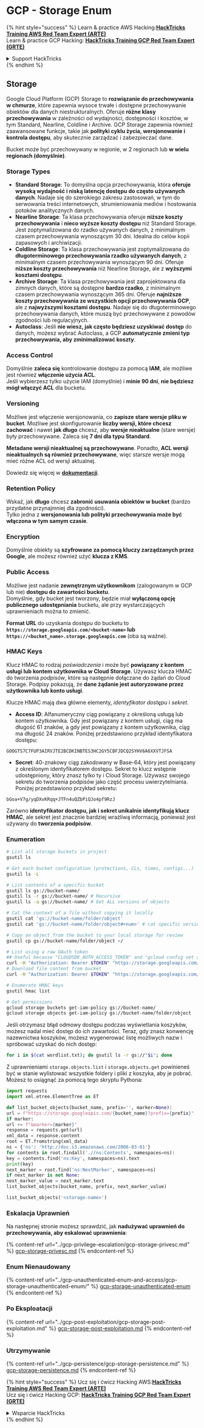 # GCP - Storage Enum

{% hint style="success" %}
Learn & practice AWS Hacking:<img src="../../../.gitbook/assets/image (1) (1).png" alt="" data-size="line">[**HackTricks Training AWS Red Team Expert (ARTE)**](https://training.hacktricks.xyz/courses/arte)<img src="../../../.gitbook/assets/image (1) (1).png" alt="" data-size="line">\
Learn & practice GCP Hacking: <img src="../../../.gitbook/assets/image (2).png" alt="" data-size="line">[**HackTricks Training GCP Red Team Expert (GRTE)**<img src="../../../.gitbook/assets/image (2).png" alt="" data-size="line">](https://training.hacktricks.xyz/courses/grte)

<details>

<summary>Support HackTricks</summary>

* Check the [**subscription plans**](https://github.com/sponsors/carlospolop)!
* **Join the** 💬 [**Discord group**](https://discord.gg/hRep4RUj7f) or the [**telegram group**](https://t.me/peass) or **follow** us on **Twitter** 🐦 [**@hacktricks\_live**](https://twitter.com/hacktricks\_live)**.**
* **Share hacking tricks by submitting PRs to the** [**HackTricks**](https://github.com/carlospolop/hacktricks) and [**HackTricks Cloud**](https://github.com/carlospolop/hacktricks-cloud) github repos.

</details>
{% endhint %}

## Storage

Google Cloud Platform (GCP) Storage to **rozwiązanie do przechowywania w chmurze**, które zapewnia wysoce trwałe i dostępne przechowywanie obiektów dla danych niestrukturalnych. Oferuje **różne klasy przechowywania** w zależności od wydajności, dostępności i kosztów, w tym Standard, Nearline, Coldline i Archive. GCP Storage zapewnia również zaawansowane funkcje, takie jak **polityki cyklu życia, wersjonowanie i kontrola dostępu**, aby skutecznie zarządzać i zabezpieczać dane.

Bucket może być przechowywany w regionie, w 2 regionach lub **w wielu regionach (domyślnie)**.

### Storage Types

* **Standard Storage**: To domyślna opcja przechowywania, która **oferuje wysoką wydajność i niską latencję dostępu do często używanych danych**. Nadaje się do szerokiego zakresu zastosowań, w tym do serwowania treści internetowych, strumieniowania mediów i hostowania potoków analitycznych danych.
* **Nearline Storage**: Ta klasa przechowywania oferuje **niższe koszty przechowywania** i **nieco wyższe koszty dostępu** niż Standard Storage. Jest zoptymalizowana do rzadko używanych danych, z minimalnym czasem przechowywania wynoszącym 30 dni. Idealna do celów kopii zapasowych i archiwizacji.
* **Coldline Storage**: Ta klasa przechowywania jest zoptymalizowana do **długoterminowego przechowywania rzadko używanych danych**, z minimalnym czasem przechowywania wynoszącym 90 dni. Oferuje **niższe koszty przechowywania** niż Nearline Storage, ale z **wyższymi kosztami dostępu**.
* **Archive Storage**: Ta klasa przechowywania jest zaprojektowana dla zimnych danych, które są dostępne **bardzo rzadko**, z minimalnym czasem przechowywania wynoszącym 365 dni. Oferuje **najniższe koszty przechowywania ze wszystkich opcji przechowywania GCP**, ale z **najwyższymi kosztami dostępu**. Nadaje się do długoterminowego przechowywania danych, które muszą być przechowywane z powodów zgodności lub regulacyjnych.
* **Autoclass**: Jeśli **nie wiesz, jak często będziesz uzyskiwać dostęp** do danych, możesz wybrać Autoclass, a GCP **automatycznie zmieni typ przechowywania, aby zminimalizować koszty**.

### Access Control

Domyślnie **zaleca się** kontrolowanie dostępu za pomocą **IAM**, ale możliwe jest również **włączenie użycia ACL**.\
Jeśli wybierzesz tylko użycie IAM (domyślnie) i **minie 90 dni**, **nie będziesz mógł włączyć ACL** dla bucketu.

### Versioning

Możliwe jest włączenie wersjonowania, co **zapisze stare wersje pliku w bucket**. Możliwe jest skonfigurowanie **liczby wersji, które chcesz zachować** i nawet **jak długo** chcesz, aby **wersje nieaktualne** (stare wersje) były przechowywane. Zaleca się **7 dni dla typu Standard**.

**Metadane wersji nieaktualnej są przechowywane**. Ponadto, **ACL wersji nieaktualnych są również przechowywane**, więc starsze wersje mogą mieć różne ACL od wersji aktualnej.

Dowiedz się więcej w [**dokumentacji**](https://cloud.google.com/storage/docs/object-versioning).

### Retention Policy

Wskaź, jak **długo** chcesz **zabronić usuwania obiektów w bucket** (bardzo przydatne przynajmniej dla zgodności).\
Tylko jedna z **wersjonowania lub polityki przechowywania może być włączona w tym samym czasie**.

### Encryption

Domyślnie obiekty są **szyfrowane za pomocą kluczy zarządzanych przez Google**, ale możesz również użyć **klucza z KMS**.

### Public Access

Możliwe jest nadanie **zewnętrznym użytkownikom** (zalogowanym w GCP lub nie) **dostępu do zawartości bucketu**.\
Domyślnie, gdy bucket jest tworzony, będzie miał **wyłączoną opcję publicznego udostępniania** bucketu, ale przy wystarczających uprawnieniach można to zmienić.

**Format URL** do uzyskania dostępu do bucketu to **`https://storage.googleapis.com/<bucket-name>` lub `https://<bucket_name>.storage.googleapis.com`** (oba są ważne).

### HMAC Keys

Klucz HMAC to rodzaj _poświadczenia_ i może być **powiązany z kontem usługi lub kontem użytkownika w Cloud Storage**. Używasz klucza HMAC do tworzenia _podpisów_, które są następnie dołączane do żądań do Cloud Storage. Podpisy pokazują, że **dane żądanie jest autoryzowane przez użytkownika lub konto usługi**.

Klucze HMAC mają dwa główne elementy, _identyfikator dostępu_ i _sekret_.

*   **Access ID**: Alfanumeryczny ciąg powiązany z określoną usługą lub kontem użytkownika. Gdy jest powiązany z kontem usługi, ciąg ma długość 61 znaków, a gdy jest powiązany z kontem użytkownika, ciąg ma długość 24 znaków. Poniżej przedstawiono przykład identyfikatora dostępu:

`GOOGTS7C7FUP3AIRVJTE2BCDKINBTES3HC2GY5CBFJDCQ2SYHV6A6XXVTJFSA`
*   **Secret**: 40-znakowy ciąg zakodowany w Base-64, który jest powiązany z określonym identyfikatorem dostępu. Sekret to klucz wstępnie udostępniony, który znasz tylko ty i Cloud Storage. Używasz swojego sekretu do tworzenia podpisów jako część procesu uwierzytelniania. Poniżej przedstawiono przykład sekretu:

`bGoa+V7g/yqDXvKRqq+JTFn4uQZbPiQJo4pf9RzJ`

Zarówno **identyfikator dostępu, jak i sekret unikalnie identyfikują klucz HMAC**, ale sekret jest znacznie bardziej wrażliwą informacją, ponieważ jest używany do **tworzenia podpisów**.

### Enumeration
```bash
# List all storage buckets in project
gsutil ls

# Get each bucket configuration (protections, CLs, times, configs...)
gsutil ls -L

# List contents of a specific bucket
gsutil ls gs://bucket-name/
gsutil ls -r gs://bucket-name/ # Recursive
gsutil ls -a gs://bucket-name/ # Get ALL versions of objects

# Cat the context of a file without copying it locally
gsutil cat 'gs://bucket-name/folder/object'
gsutil cat 'gs://bucket-name/folder/object#<num>' # cat specific version

# Copy an object from the bucket to your local storage for review
gsutil cp gs://bucket-name/folder/object ~/

# List using a raw OAuth token
## Useful because "CLOUDSDK_AUTH_ACCESS_TOKEN" and "gcloud config set auth/access_token_file" doesn't work with gsutil
curl -H "Authorization: Bearer $TOKEN" "https://storage.googleapis.com/storage/v1/b/<storage-name>/o"
# Download file content from bucket
curl -H "Authorization: Bearer $TOKEN" "https://storage.googleapis.com/storage/v1/b/supportstorage-58249/o/flag.txt?alt=media" --output -

# Enumerate HMAC keys
gsutil hmac list

# Get permissions
gcloud storage buckets get-iam-policy gs://bucket-name/
gcloud storage objects get-iam-policy gs://bucket-name/folder/object
```
Jeśli otrzymasz błąd odmowy dostępu podczas wyświetlania koszyków, możesz nadal mieć dostęp do ich zawartości. Teraz, gdy znasz konwencję nazewnictwa koszyków, możesz wygenerować listę możliwych nazw i spróbować uzyskać do nich dostęp:
```bash
for i in $(cat wordlist.txt); do gsutil ls -r gs://"$i"; done
```
Z uprawnieniami `storage.objects.list` i `storage.objects.get` powinieneś być w stanie wylistować wszystkie foldery i pliki z koszyka, aby je pobrać. Możesz to osiągnąć za pomocą tego skryptu Pythona:
```python
import requests
import xml.etree.ElementTree as ET

def list_bucket_objects(bucket_name, prefix='', marker=None):
url = f"https://storage.googleapis.com/{bucket_name}?prefix={prefix}"
if marker:
url += f"&marker={marker}"
response = requests.get(url)
xml_data = response.content
root = ET.fromstring(xml_data)
ns = {'ns': 'http://doc.s3.amazonaws.com/2006-03-01'}
for contents in root.findall('.//ns:Contents', namespaces=ns):
key = contents.find('ns:Key', namespaces=ns).text
print(key)
next_marker = root.find('ns:NextMarker', namespaces=ns)
if next_marker is not None:
next_marker_value = next_marker.text
list_bucket_objects(bucket_name, prefix, next_marker_value)

list_bucket_objects('<storage-name>')
```
### Eskalacja Uprawnień

Na następnej stronie możesz sprawdzić, jak **nadużywać uprawnień do przechowywania, aby eskalować uprawnienia**:

{% content-ref url="../gcp-privilege-escalation/gcp-storage-privesc.md" %}
[gcp-storage-privesc.md](../gcp-privilege-escalation/gcp-storage-privesc.md)
{% endcontent-ref %}

### Enum Nienaudowany

{% content-ref url="../gcp-unauthenticated-enum-and-access/gcp-storage-unauthenticated-enum/" %}
[gcp-storage-unauthenticated-enum](../gcp-unauthenticated-enum-and-access/gcp-storage-unauthenticated-enum/)
{% endcontent-ref %}

### Po Eksploatacji

{% content-ref url="../gcp-post-exploitation/gcp-storage-post-exploitation.md" %}
[gcp-storage-post-exploitation.md](../gcp-post-exploitation/gcp-storage-post-exploitation.md)
{% endcontent-ref %}

### Utrzymywanie

{% content-ref url="../gcp-persistence/gcp-storage-persistence.md" %}
[gcp-storage-persistence.md](../gcp-persistence/gcp-storage-persistence.md)
{% endcontent-ref %}

{% hint style="success" %}
Ucz się i ćwicz Hacking AWS:<img src="../../../.gitbook/assets/image (1) (1).png" alt="" data-size="line">[**HackTricks Training AWS Red Team Expert (ARTE)**](https://training.hacktricks.xyz/courses/arte)<img src="../../../.gitbook/assets/image (1) (1).png" alt="" data-size="line">\
Ucz się i ćwicz Hacking GCP: <img src="../../../.gitbook/assets/image (2).png" alt="" data-size="line">[**HackTricks Training GCP Red Team Expert (GRTE)**<img src="../../../.gitbook/assets/image (2).png" alt="" data-size="line">](https://training.hacktricks.xyz/courses/grte)

<details>

<summary>Wsparcie HackTricks</summary>

* Sprawdź [**plany subskrypcyjne**](https://github.com/sponsors/carlospolop)!
* **Dołącz do** 💬 [**grupy Discord**](https://discord.gg/hRep4RUj7f) lub [**grupy telegramowej**](https://t.me/peass) lub **śledź** nas na **Twitterze** 🐦 [**@hacktricks\_live**](https://twitter.com/hacktricks\_live)**.**
* **Dziel się sztuczkami hackingowymi, przesyłając PR-y do** [**HackTricks**](https://github.com/carlospolop/hacktricks) i [**HackTricks Cloud**](https://github.com/carlospolop/hacktricks-cloud) repozytoriów github.

</details>
{% endhint %}
